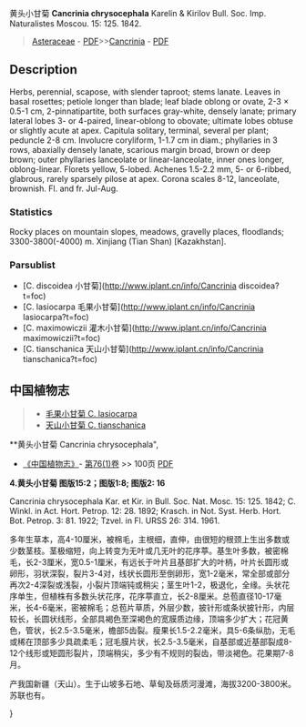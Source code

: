 黄头小甘菊 **Cancrinia chrysocephala** Karelin & Kirilov Bull. Soc. Imp. Naturalistes Moscou. 15: 125. 1842.

> [Asteraceae](http://www.iplant.cn/info/Asteraceae?t=foc) - [PDF](http://www.iplant.cn/foc/pdf/Asteraceae.pdf)>>[Cancrinia](http://www.iplant.cn/info/Cancrinia?t=foc) - [PDF](http://www.iplant.cn/foc/pdf/Cancrinia.pdf)

## Description

Herbs, perennial, scapose, with slender taproot; stems lanate. Leaves in basal rosettes; petiole longer than blade; leaf blade oblong or ovate, 2-3 × 0.5-1 cm, 2-pinnatipartite, both surfaces gray-white, densely lanate; primary lateral lobes 3- or 4-paired, linear-oblong to obovate; ultimate lobes obtuse or slightly acute at apex. Capitula solitary, terminal, several per plant; peduncle 2-8 cm. Involucre coryliform, 1-1.7 cm in diam.; phyllaries in 3 rows, abaxially densely lanate, scarious margin broad, brown or deep brown; outer phyllaries lanceolate or linear-lanceolate, inner ones longer, oblong-linear. Florets yellow, 5-lobed. Achenes 1.5-2.2 mm, 5- or 6-ribbed, glabrous, rarely sparsely pilose at apex. Corona scales 8-12, lanceolate, brownish. Fl. and fr. Jul-Aug.

### Statistics
Rocky places on mountain slopes, meadows, gravelly places, floodlands; 3300-3800(-4000) m. Xinjiang (Tian Shan) [Kazakhstan].

### Parsublist

* [C.  discoidea  小甘菊](http://www.iplant.cn/info/Cancrinia discoidea?t=foc)
* [C.  lasiocarpa  毛果小甘菊](http://www.iplant.cn/info/Cancrinia lasiocarpa?t=foc)
* [C.  maximowiczii  灌木小甘菊](http://www.iplant.cn/info/Cancrinia maximowiczii?t=foc)
* [C.  tianschanica  天山小甘菊](http://www.iplant.cn/info/Cancrinia tianschanica?t=foc)

## 中国植物志

> * [毛果小甘菊  C.  lasiocarpa](Cancrinia-lasiocarpa-毛果小甘菊.md)
> * [天山小甘菊  C.  tianschanica](Cancrinia-tianschanica-天山小甘菊.md)


**黄头小甘菊 Cancrinia chrysocephala",

* [《中国植物志》](http://www.iplant.cn/frps)- [第76(1)卷](http://www.iplant.cn/frps/vol/76(1)) >> 100页 [PDF](http://www.iplant.cn/frps/pdf/76(1)/100a.PDF)


**4.黄头小甘菊 图版15:2；图版1:8; 图版2: 16**

Cancrinia chrysocephala Kar. et Kir. in Bull. Soc. Nat. Mosc. 15: 125. 1842; C. Winkl. in Act. Hort. Petrop. 12: 28. 1892; Krasch. in Not. Syst. Herb. Hort. Bot. Petrop. 3: 81. 1922; Tzvel. in Fl. URSS 26: 314. 1961.

多年生草本，高4-10厘米，被棉毛，主根细，直伸，由很短的根颈上生出多数或少数茎枝。茎极缩短，向上转变为无叶或几无叶的花序葶。基生叶多数，被密棉毛，长2-3厘米，宽0.5-1厘米，有远长于叶片且基部扩大的叶柄，叶片长圆形或卵形，羽状深裂，裂片3-4对，线状长圆形至倒卵形，宽1-2毫米，常全部或部分再次2-4深裂或浅裂，小裂片顶端钝或稍尖；茎生叶1-2，极退化，全缘。头状花序单生，但植株有多数头状花序，花序葶直立，长2-8厘米。总苞直径10-17毫米，长4-6毫米，密被棉毛；总苞片草质，外层少数，披针形或条状披针形，内层较长，长圆状线形，全部具褐色至深褐色的宽膜质边缘，顶端多少扩大；花冠黄色，管状，长2.5-3.5毫米，檐部5齿裂。瘦果长1.5-2.2毫米，具5-6条纵肋，无毛或稀在顶部多少具疏柔毛；冠毛膜片状，长2.5-3.5毫米，自基部或近基部裂成8-12个线形或矩圆形裂片，顶端稍尖，多少有不规则的裂齿，带淡褐色。花果期7-8月。

产我国新疆（天山）。生于山坡多石地、草甸及砾质河漫滩，海拔3200-3800米。苏联也有。

}